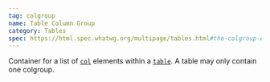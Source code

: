 ```yaml
---
tag: colgroup
name: Table Column Group
category: Tables
spec: https://html.spec.whatwg.org/multipage/tables.html#the-colgroup-element
---
```


Container for a list of [`col`](#col) elements within a [`table`](#table). A table may only contain one colgroup.
